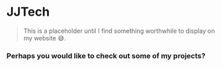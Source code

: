 # JJTech
> This is a placeholder until I find something worthwhile to display on my website 😅.
### Perhaps you would like to check out some of my projects?
